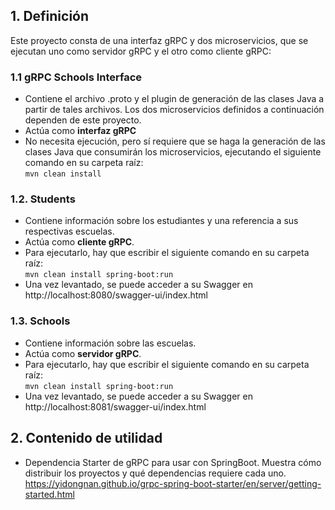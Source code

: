 ## 1. Definición
Este proyecto consta de una interfaz gRPC y dos microservicios, que se ejecutan uno como servidor gRPC y el otro como cliente gRPC:
### 1.1 gRPC Schools Interface
- Contiene el archivo .proto y el plugin de generación de las clases Java a partir de tales archivos. Los dos microservicios definidos a continuación dependen de este proyecto.
- Actúa como **interfaz gRPC**
- No necesita ejecución, pero sí requiere que se haga la generación de las clases Java que consumirán los microservicios, ejecutando el siguiente comando en su carpeta raíz:        
``mvn clean install``

### 1.2. Students
- Contiene información sobre los estudiantes y una referencia a sus respectivas escuelas.
- Actúa como **cliente gRPC**.
- Para ejecutarlo, hay que escribir el siguiente comando en su carpeta raíz:      
``mvn clean install spring-boot:run``
- Una vez levantado, se puede acceder a su Swagger en       
http://localhost:8080/swagger-ui/index.html

### 1.3. Schools
- Contiene información sobre las escuelas.
- Actúa como **servidor gRPC**.
- Para ejecutarlo, hay que escribir el siguiente comando en su carpeta raíz:        
``mvn clean install spring-boot:run``
- Una vez levantado, se puede acceder a su Swagger en http://localhost:8081/swagger-ui/index.html
## 2. Contenido de utilidad
- Dependencia Starter de gRPC para usar con SpringBoot. Muestra cómo distribuir los proyectos y qué dependencias requiere cada uno.     
https://yidongnan.github.io/grpc-spring-boot-starter/en/server/getting-started.html
